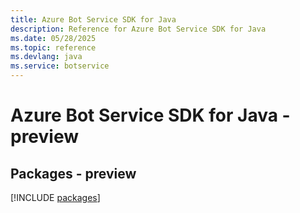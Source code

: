 ```yaml
---
title: Azure Bot Service SDK for Java
description: Reference for Azure Bot Service SDK for Java
ms.date: 05/28/2025
ms.topic: reference
ms.devlang: java
ms.service: botservice
---
```

# Azure Bot Service SDK for Java - preview
## Packages - preview
[!INCLUDE [packages](bot-service-index.md)]